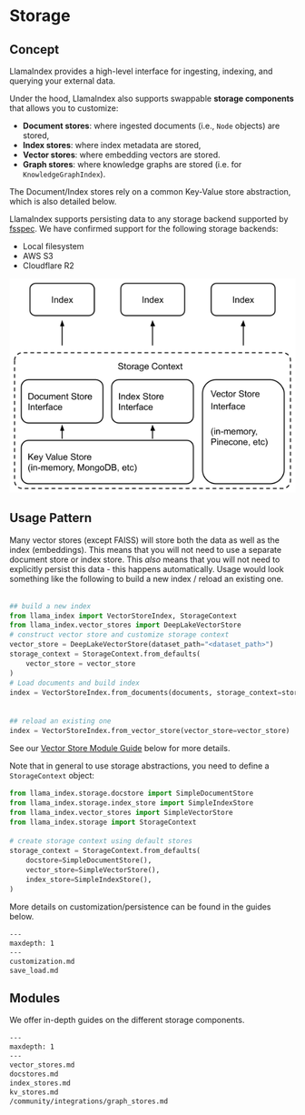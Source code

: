 # Storage

## Concept

LlamaIndex provides a high-level interface for ingesting, indexing, and querying your external data.

Under the hood, LlamaIndex also supports swappable **storage components** that allows you to customize:

- **Document stores**: where ingested documents (i.e., `Node` objects) are stored,
- **Index stores**: where index metadata are stored,
- **Vector stores**: where embedding vectors are stored.
- **Graph stores**: where knowledge graphs are stored (i.e. for `KnowledgeGraphIndex`).

The Document/Index stores rely on a common Key-Value store abstraction, which is also detailed below.

LlamaIndex supports persisting data to any storage backend supported by [fsspec](https://filesystem-spec.readthedocs.io/en/latest/index.html). 
We have confirmed support for the following storage backends:

- Local filesystem
- AWS S3
- Cloudflare R2


![](/docs/_static/storage/storage.png)

## Usage Pattern

Many vector stores (except FAISS) will store both the data as well as the index (embeddings). This means that you will not need to use a separate document store or index store. This *also* means that you will not need to explicitly persist this data - this happens automatically. Usage would look something like the following to build a new index / reload an existing one.

```python

## build a new index
from llama_index import VectorStoreIndex, StorageContext
from llama_index.vector_stores import DeepLakeVectorStore
# construct vector store and customize storage context
vector_store = DeepLakeVectorStore(dataset_path="<dataset_path>")
storage_context = StorageContext.from_defaults(
    vector_store = vector_store
)
# Load documents and build index
index = VectorStoreIndex.from_documents(documents, storage_context=storage_context)


## reload an existing one
index = VectorStoreIndex.from_vector_store(vector_store=vector_store)
```

See our [Vector Store Module Guide](vector_stores.md) below for more details.


Note that in general to use storage abstractions, you need to define a `StorageContext` object:

```python
from llama_index.storage.docstore import SimpleDocumentStore
from llama_index.storage.index_store import SimpleIndexStore
from llama_index.vector_stores import SimpleVectorStore
from llama_index.storage import StorageContext

# create storage context using default stores
storage_context = StorageContext.from_defaults(
    docstore=SimpleDocumentStore(),
    vector_store=SimpleVectorStore(),
    index_store=SimpleIndexStore(),
)
```

More details on customization/persistence can be found in the guides below.


```{toctree}
---
maxdepth: 1
---
customization.md
save_load.md
```



## Modules

We offer in-depth guides on the different storage components.

```{toctree}
---
maxdepth: 1
---
vector_stores.md
docstores.md
index_stores.md
kv_stores.md
/community/integrations/graph_stores.md
```
